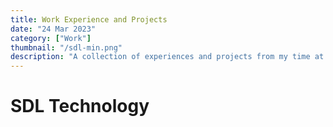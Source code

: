 ```yaml
---
title: Work Experience and Projects
date: "24 Mar 2023"
category: ["Work"]
thumbnail: "/sdl-min.png"
description: "A collection of experiences and projects from my time at SDL Technology"
---
```


# SDL Technology
